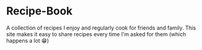 # Recipe-Book
 A collection of recipes I enjoy and regularly cook for friends and family. This site makes it easy to share recipes every time I'm asked for them (which happens a lot 😁)
